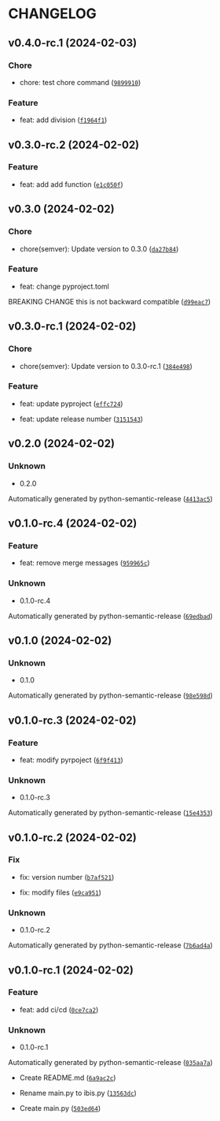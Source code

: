 # CHANGELOG



## v0.4.0-rc.1 (2024-02-03)

### Chore

* chore: test chore command ([`9899910`](https://github.com/ibiscp/simple_python/commit/98999103aeceb5d75b62109f908804fccf78848f))

### Feature

* feat: add division ([`f1964f1`](https://github.com/ibiscp/simple_python/commit/f1964f13c8abd1afd37a10221abb103619c548c4))


## v0.3.0-rc.2 (2024-02-02)

### Feature

* feat: add add function ([`e1c050f`](https://github.com/ibiscp/simple_python/commit/e1c050f3169666fd43d25aac53a20d57ed433570))


## v0.3.0 (2024-02-02)

### Chore

* chore(semver): Update version to 0.3.0 ([`da27b84`](https://github.com/ibiscp/simple_python/commit/da27b84d994446b4663b5232951b4ddf9babce0d))

### Feature

* feat: change pyproject.toml

BREAKING CHANGE this is not backward compatible ([`d99eac7`](https://github.com/ibiscp/simple_python/commit/d99eac769d2b9906834ea90ad7e544f82718c18d))


## v0.3.0-rc.1 (2024-02-02)

### Chore

* chore(semver): Update version to 0.3.0-rc.1 ([`384e498`](https://github.com/ibiscp/simple_python/commit/384e498d9b0141ab0032b68d9f057fb410a64e38))

### Feature

* feat: update pyproject ([`effc724`](https://github.com/ibiscp/simple_python/commit/effc724aecae79974880f7f43c53125bb64e88ae))

* feat: update release number ([`3151543`](https://github.com/ibiscp/simple_python/commit/315154366b6c5596e0437de6fb77f4cb21ed644d))


## v0.2.0 (2024-02-02)

### Unknown

* 0.2.0

Automatically generated by python-semantic-release ([`4413ac5`](https://github.com/ibiscp/simple_python/commit/4413ac5e69300e560540b607df4077c200e241f2))


## v0.1.0-rc.4 (2024-02-02)

### Feature

* feat: remove merge messages ([`959965c`](https://github.com/ibiscp/simple_python/commit/959965cda74bed00f377f958f6e39010e9f7d29f))

### Unknown

* 0.1.0-rc.4

Automatically generated by python-semantic-release ([`69edbad`](https://github.com/ibiscp/simple_python/commit/69edbad7cf9554929f2afded9a6b1285c1bc0505))


## v0.1.0 (2024-02-02)

### Unknown

* 0.1.0

Automatically generated by python-semantic-release ([`98e598d`](https://github.com/ibiscp/simple_python/commit/98e598d5b7cb70f461c7b8c57f20e39843ae2d77))


## v0.1.0-rc.3 (2024-02-02)

### Feature

* feat: modify pyrpoject ([`6f9f413`](https://github.com/ibiscp/simple_python/commit/6f9f413d6ec2391c6c559a8101e795e2df6a6a76))

### Unknown

* 0.1.0-rc.3

Automatically generated by python-semantic-release ([`15e4353`](https://github.com/ibiscp/simple_python/commit/15e4353c0eeb0124c5b29853d15eba13f92bd369))


## v0.1.0-rc.2 (2024-02-02)

### Fix

* fix: version number ([`b7af521`](https://github.com/ibiscp/simple_python/commit/b7af521485ffc7f93ea423e343f38795a35de928))

* fix: modify files ([`e9ca951`](https://github.com/ibiscp/simple_python/commit/e9ca951f392e38d674e3c3a6944f4b8fc4d3fb30))

### Unknown

* 0.1.0-rc.2

Automatically generated by python-semantic-release ([`7b6ad4a`](https://github.com/ibiscp/simple_python/commit/7b6ad4aa1f18a65161b989606bdb19ea5fee2922))


## v0.1.0-rc.1 (2024-02-02)

### Feature

* feat: add ci/cd ([`0ce7ca2`](https://github.com/ibiscp/simple_python/commit/0ce7ca248ecd0b0cc765cfa297c527cb1ff37dcb))

### Unknown

* 0.1.0-rc.1

Automatically generated by python-semantic-release ([`035aa7a`](https://github.com/ibiscp/simple_python/commit/035aa7ac38fdae11e47a1f593341d5ad9b26b228))

* Create README.md ([`6a9ac2c`](https://github.com/ibiscp/simple_python/commit/6a9ac2c632f5333fa52cdc28d8a3f231edd1aca6))

* Rename main.py to ibis.py ([`13563dc`](https://github.com/ibiscp/simple_python/commit/13563dcc0796332d5d69a252179d9184ee4b2064))

* Create main.py ([`503ed64`](https://github.com/ibiscp/simple_python/commit/503ed6484e1e15d5ba74b2c6a24368de30228610))
